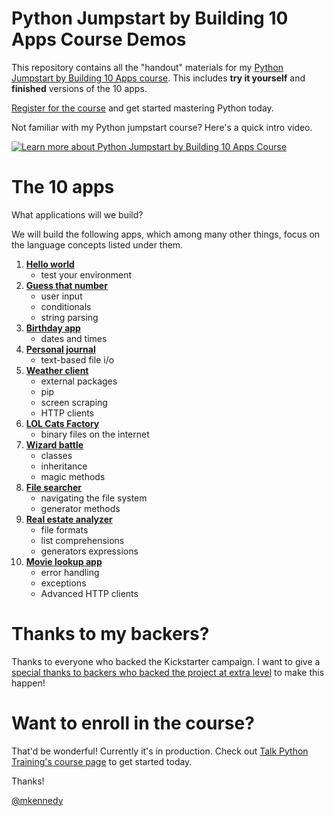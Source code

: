 # Python Jumpstart by Building 10 Apps Course Demos

This repository contains all the "handout" materials for my [Python Jumpstart by Building 10 Apps course](https://training.talkpython.fm/courses/details/python-language-jumpstart-building-10-apps). This includes **try it yourself** and **finished** versions of the 10 apps. 

[Register for the course](https://training.talkpython.fm/courses/details/python-language-jumpstart-building-10-apps) and get started mastering Python today.

Not familiar with my Python jumpstart course? Here's a quick intro video.

[![Learn more about Python Jumpstart by Building 10 Apps Course](readme_resources/video_play.png)](https://training.talkpython.fm/courses/details/python-language-jumpstart-building-10-apps)

The 10 apps
===================

What applications will we build?

We will build the following apps, which among many other things, focus on the language concepts listed under them.

1. [**Hello world**](https://github.com/mikeckennedy/python-jumpstart-course-demos/tree/master/apps/01_hello_world/you_try)
    * test your environment 
2. [**Guess that number**](https://github.com/mikeckennedy/python-jumpstart-course-demos/tree/master/apps/02-guess-number-app) 
    * user input
    * conditionals
    * string parsing 
3. [**Birthday app**](https://github.com/mikeckennedy/python-jumpstart-course-demos/tree/master/apps/03_birthday/you_try)
    * dates and times
4. [**Personal journal**](https://github.com/mikeckennedy/python-jumpstart-course-demos/tree/master/apps/04_journal/you_try)
    * text-based file i/o 
5. [**Weather client**](https://github.com/mikeckennedy/python-jumpstart-course-demos/tree/master/apps/05_weather_client/you_try)
    * external packages
    * pip
    * screen scraping
    * HTTP clients 
6. [**LOL Cats Factory**](https://github.com/mikeckennedy/python-jumpstart-course-demos/tree/master/apps/06_lolcat_factory/you_try)
    * binary files on the internet 
7. [**Wizard battle**](https://github.com/mikeckennedy/python-jumpstart-course-demos/tree/master/apps/07_wizard_battle/you_try)
    * classes
    * inheritance
    * magic methods 
8. [**File searcher**](https://github.com/mikeckennedy/python-jumpstart-course-demos/tree/master/apps/08_file_searcher/you_try)
    * navigating the file system
    * generator methods
9. [**Real estate analyzer**](https://github.com/mikeckennedy/python-jumpstart-course-demos/tree/master/apps/09_real_estate_analyzer/you_try)
    * file formats
    * list comprehensions
    * generators expressions 
10. [**Movie lookup app**](https://github.com/mikeckennedy/python-jumpstart-course-demos/tree/master/apps/10_movie_search/you_try)
    * error handling
    * exceptions
    * Advanced HTTP clients

Thanks to my backers?
=============

Thanks to everyone who backed the Kickstarter campaign. I want to give a [special thanks to backers who backed the project at extra level](https://github.com/mikeckennedy/python-jumpstart-course-demos/blob/master/Credits.md) to make this happen!

Want to enroll in the course?
=============

That'd be wonderful! Currently it's in production. Check out [Talk Python Training's course page](https://training.talkpython.fm/courses/details/python-language-jumpstart-building-10-apps) to get started today.

Thanks!

[@mkennedy](https://twitter.com/mkennedy)


 

